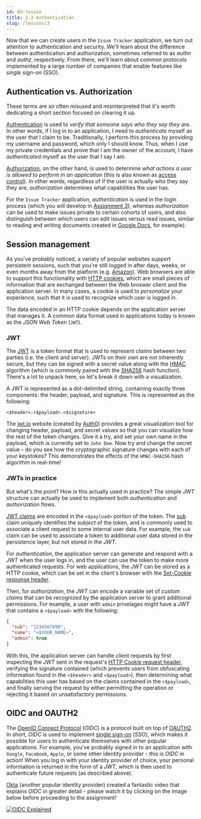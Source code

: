 ```yaml
---
id: 03-lesson
title: 2.3 Authentication
slug: /lessons/3
---
```


Now that we can create users in the `Issue Tracker` application,
we turn out attention to authentication and security. We'll learn
about the difference between authentication and authorization,
sometimes referred to as *authn* and *authz*, respectively. From
there, we'll learn about common protocols implemented by a large
number of companies that enable features like *single sign-on* (SSO).

## Authentication vs. Authorization

These terms are so often misused and misinterpreted that it's worth
dedicating a short section focused on clearing it up.

[Authentication][1] is used to *verify that someone says who they say
they are*. In other words, if I log in to an application, I need to
*authenticate* myself as the user that I claim to be. Traditionally,
I perform this process by providing my username and password, which
only I should know. Thus, when I use my private credentials and prove
that I am the owner of the account, I have *authenticated* myself as
the user that I say I am.

[Authorization][2], on the other hand, is used to determine *what actions
a user is allowed to perform in an application* (this is also known as
[access control][3]). In other words, regardless of if the user is actually
who they say they are, *authorization* determines what capabilities the user
has.

For the `Issue Tracker` application, *authentication* is used in the login
process (which you will develop in [Assignment 3](./03-assignment.md)), whereas
*authorization* can be used to make issues private to certain cohorts of users,
and also distinguish between which users can edit issues versus read issues,
similar to reading and writing documents created in [Google Docs][4], for example).

  [1]: https://en.wikipedia.org/wiki/Authentication
  [2]: https://en.wikipedia.org/wiki/Authorization
  [3]: https://en.wikipedia.org/wiki/Access_control
  [4]: https://support.wix.com/en/article/setting-permissions-for-google-drive-files-and-folders

## Session management

As you've probably noticed, a variety of popular websites support persistent
sessions, such that you're still logged in after days, weeks, or even months
away from the platform (e.g. [Amazon][5]). Web browsers are able to support this
functionality with [HTTP cookies][6], which are small pieces of information that
are exchanged between the Web broswer client and the application server. In many
cases, a cookie is used to *personalize* your experience, such that it is used
to recognize which user is logged in.

The data encoded in an HTTP cookie depends on the application server that manages
it. A common data format used in applications today is known as the *JSON Web Token*
(`JWT`).

### JWT

The [JWT][7] is a token format that is used to represent *claims* between two
parties (i.e. the client and server). JWTs on their own are not inherently secure,
but they can be signed with a secret value along with the [HMAC][8] algorithm (which
is commonly paired with the [SHA256][9] hash function). There's a lot to unpack here,
so let's break it down with a visualization.

A JWT is represented as a dot-delimited string, containing exactly three components:
the header, payload, and signature. This is represented as the following:

```
<$header>.<$payload>.<$signature>
```

The [jwt.io][7] website (created by [Auth0][10]) provides a great visualization tool
for changing header, payload, and secret values so that you can visualize how the
rest of the token changes. Give it a try, and set your own name in the payload, which
is currently set to `John Doe`. Now try and change the secret value - do you see how
the cryptographic signature changes with each of your keystokes? This demonstrates the
effects of the `HMAC-SHA256` hash algorithm in real-time!

  [5]: https://www.amazon.com
  [6]: https://developer.mozilla.org/en-US/docs/Web/HTTP/Cookies
  [7]: https://jwt.io
  [8]: https://en.wikipedia.org/wiki/HMAC
  [9]: https://en.wikipedia.org/wiki/SHA-2
  [10]: https://auth0.com

### JWTs in practice

But what's the point? How is this actually used in practice? The simple *JWT* structure
can actually be used to implement both *authentication* and *authorization* flows.

[JWT claims][11] are encoded in the `<$payload>` portion of the token. The [sub][12] claim
uniquely identifies the *subject* of the token, and is commonly used to associate a
client request to some internal user data. For example, the `sub` claim can be used to
associate a token to additional user data stored in the persistence layer, but not
stored in the *JWT*.

For *authentication*, the application server can generate and respond with a *JWT* when
the user logs in, and the user can use the token to make more authenticated requests.
For web applications, the *JWT* can be stored as a HTTP cookie, which can be set in
the client's browser with the [Set-Cookie response header][13].

Then, for *authorization*, the *JWT* can encode a variable set of *custom claims* that
can be recognized by the application server to grant additional permissions. For example,
a user with `admin` privelages might have a *JWT* that contains a `<$payload>` with the
following:

```json
{
  "sub": "1234567890",
  "name": "<$YOUR_NAME>",
  "admin": true
}
```

With this, the application server can handle client requests by first inspecting the
*JWT* sent in the request's [HTTP Cookie request header][14], verifying the signature
contained (which prevents users from obfuscating information found in the `<$header>`
and `<$payload>`), then determining what capabilities this user has based on the claims
contained in the `<$payload>`, and finally serving the request by either permitting the
operation or rejecting it based on unsatisfactory permissions.

  [11]: https://auth0.com/docs/tokens/json-web-tokens/json-web-token-claims
  [12]: https://tools.ietf.org/html/rfc7519#section-4.1.2
  [13]: https://developer.mozilla.org/en-US/docs/Web/HTTP/Headers/Set-Cookie
  [14]: https://developer.mozilla.org/en-US/docs/Web/HTTP/Headers/Cookie

## OIDC and OAUTH2

The [OpenID Connect Protocol][15] (*OIDC*) is a protocol built on top of [OAUTH2][16].
In short, *OIDC* is used to implement [single sign-on][17] (*SSO*), which makes it
possible for users to authenticate themselves with other popular applications. For example,
you've probably signed in to an application with `Google`, `Facebook`, `Apple`, or some
other identity provider - this is *OIDC* in action! When you log in with your identity
provider of choice, your personal information is returned in the form of a *JWT*, which is
then used to authenticate future requests (as described above).

[Okta][18] (another popular identity provider) created a fantastic video that explains
*OIDC* in greater detail - please watch it by clicking on the image below before proceeding
to the assignment!

[![OIDC Explained](https://img.youtube.com/vi/t18YB3xDfXI/0.jpg)](https://www.youtube.com/watch?v=t18YB3xDfXI)

  [15]: https://auth0.com/docs/protocols/openid-connect-protocol
  [16]: https://oauth.net/2
  [17]: https://en.wikipedia.org/wiki/Single_sign-on
  [18]: https://www.okta.com
